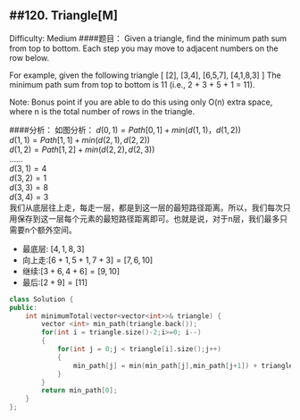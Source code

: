 ##120. Triangle[M]
---
Difficulty: Medium
####题目：
Given a triangle, find the minimum path sum from top to bottom. Each step you may move to adjacent numbers on the row below.

For example, given the following triangle
[
				[2],
			[3,4],
			   [6,5,7],
  [4,1,8,3]
]
The minimum path sum from top to bottom is 11 (i.e., 2 + 3 + 5 + 1 = 11).

Note:
Bonus point if you are able to do this using only O(n) extra space, where n is the total number of rows in the triangle.

####分析：
如图分析：
$d(0,1) = Path[0,1] + min(d(1,1)，d(1,2))$</br>
$d(1,1) = Path[1,1] + min(d(2,1),d(2,2))$</br>
$d(1,2) = Path[1,2] + min(d(2,2),d(2,3))$</br>
$……$</br>
$d(3,1) = 4$</br>
$d(3,2) = 1$</br>
$d(3,3) = 8$</br>
$d(3,4) = 3$</br>
我们从底层往上走，每走一层，都是到这一层的最短路径距离。所以，我们每次只用保存到这一层每个元素的最短路径距离即可。也就是说，对于n层，我们最多只需要n个额外空间。
- 最底层: $[4,1,8,3]$</br>
- 向上走:$[6+1,5+1,7+3] = [7,6,10]$</br>
- 继续:$[3+6,4+6] = [9,10]$</br>
- 最后:$[2+9] = [11]$</br>
```c++
class Solution {
public:
    int minimumTotal(vector<vector<int>>& triangle) {
        vector <int> min_path(triangle.back());
        for(int i = triangle.size()-2;i>=0; i--)
        {
            for(int j = 0;j < triangle[i].size();j++)
            {
                min_path[j] = min(min_path[j],min_path[j+1]) + triangle[i][j];
            }
        }
        return min_path[0];
    }
};
```

